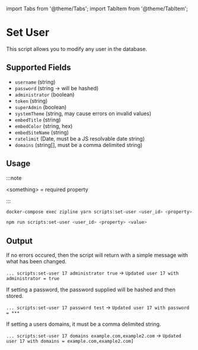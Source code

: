 import Tabs from '@theme/Tabs';
import TabItem from '@theme/TabItem';

# Set User

This script allows you to modify any user in the database.

## Supported Fields
* `username` (string)
* `password` (string -> will be hashed)
* `administrator` (boolean)
* `token` (string)
* `superAdmin` (boolean)
* `systemTheme` (string, may cause errors on invalid values)
* `embedTitle` (string)
* `embedColor` (string, hex)
* `embedSiteName` (string)
* `ratelimit` (Date, must be a JS resolvable date string)
* `domains` (string[], must be a comma delimited string)

## Usage

:::note

<something\> = required property

:::

<Tabs>
  <TabItem value="docker" label="Docker" default>

```bash
docker-compose exec zipline yarn scripts:set-user <user_id> <property> <value>
```

  </TabItem>
  <TabItem value="non-docker" label="Non Docker">

```bash npm2yarn
npm run scripts:set-user <user_id> <property> <value>
```

  </TabItem>
</Tabs>

## Output
If no errors occured, then the script will return with a simple message with what has been changed.

`... scripts:set-user 17 administrator true` -> `Updated user 17 with administrator = true`

If setting a password, the password supplied will be hashed and then stored.

`... scripts:set-user 17 password test` -> `Updated user 17 with password = ***`

If setting a users domains, it must be a comma delimited string.

`... scripts:set-user 17 domains example.com,example2.com` -> `Updated user 17 with domains = example.com,example2.com]`